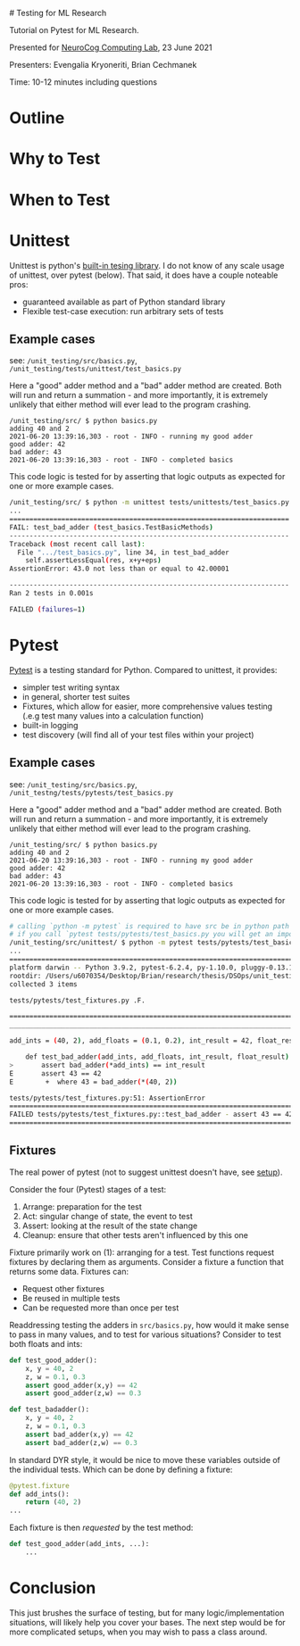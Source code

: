 # Testing for ML Research

Tutorial on Pytest for ML Research. 

Presented for [NeuroCog Computing Lab](https://cs.uwaterloo.ca/~jorchard/uw/NeuroCog.html), 23 June 2021 

Presenters: Evengalia Kryoneriti, Brian Cechmanek

Time: 10-12 minutes including questions

# Outline


# Why to Test

# When to Test 

# Unittest

Unittest is python's [built-in tesing library](https://docs.python.org/3/library/unittest.html#module-unittest). I do not know of any scale usage of unittest, over pytest (below). That said, it does have a couple noteable pros: 

* guaranteed available as part of Python standard library
* Flexible test-case execution: run arbitrary sets of tests

## Example cases

see: `/unit_testing/src/basics.py`,  `/unit_testing/tests/unittest/test_basics.py`  

Here a "good" adder method and a "bad" adder method are created. Both will run and return a summation - and more importantly, it is extremely unlikely that either method will ever lead to the program crashing. 

```
/unit_testing/src/ $ python basics.py
adding 40 and 2
2021-06-20 13:39:16,303 - root - INFO - running my good adder
good adder: 42
bad adder: 43
2021-06-20 13:39:16,303 - root - INFO - completed basics
```

This code logic is tested for by asserting that logic outputs as expected for one or more example cases. 

```bash
/unit_testing/src/ $ python -m unittest tests/unittests/test_basics.py
...
======================================================================
FAIL: test_bad_adder (test_basics.TestBasicMethods)
----------------------------------------------------------------------
Traceback (most recent call last):
  File ".../test_basics.py", line 34, in test_bad_adder
    self.assertLessEqual(res, x+y+eps)
AssertionError: 43.0 not less than or equal to 42.00001

----------------------------------------------------------------------
Ran 2 tests in 0.001s

FAILED (failures=1)
```

# Pytest 

[Pytest](https://docs.pytest.org/en/6.2.x/) is a testing standard for Python. Compared to unittest, it provides:

* simpler test writing syntax
* in general, shorter test suites
* Fixtures, which allow for easier, more comprehensive values testing (.e.g test many values into a calculation function)
* built-in logging 
* test discovery (will find all of your test files within your project)

## Example cases

see: `/unit_testing/src/basics.py`, `/unit_testng/tests/pytests/test_basics.py`  

Here a "good" adder method and a "bad" adder method are created. Both will run and return a summation - and more importantly, it is extremely unlikely that either method will ever lead to the program crashing. 

```
/unit_testing/src/ $ python basics.py
adding 40 and 2
2021-06-20 13:39:16,303 - root - INFO - running my good adder
good adder: 42
bad adder: 43
2021-06-20 13:39:16,303 - root - INFO - completed basics
```

This code logic is tested for by asserting that logic outputs as expected for one or more example cases. 

```bash
# calling `python -m pytest` is required to have src be in python path
# if you call `pytest tests/pytests/test_basics.py you will get an import error
/unit_testing/src/unittest/ $ python -m pytest tests/pytests/test_basics.py 
...
============================================================================= test session starts ==============================================================================
platform darwin -- Python 3.9.2, pytest-6.2.4, py-1.10.0, pluggy-0.13.1
rootdir: /Users/u6070354/Desktop/Brian/research/thesis/DSOps/unit_testing
collected 3 items                                                                                                                                                              

tests/pytests/test_fixtures.py .F.                                                                                                                                       [100%]

=================================================================================== FAILURES ===================================================================================
________________________________________________________________________________ test_bad_adder ________________________________________________________________________________

add_ints = (40, 2), add_floats = (0.1, 0.2), int_result = 42, float_result = 0.30000000000000004

    def test_bad_adder(add_ints, add_floats, int_result, float_result):
>       assert bad_adder(*add_ints) == int_result
E       assert 43 == 42
E        +  where 43 = bad_adder(*(40, 2))

tests/pytests/test_fixtures.py:51: AssertionError
=========================================================================== short test summary info ============================================================================
FAILED tests/pytests/test_fixtures.py::test_bad_adder - assert 43 == 42
========================================================================= 1 failed, 2 passed in 0.11s ==========================================================================
```

## Fixtures 

The real power of pytest (not to suggest unittest doesn't have, see [setup](https://docs.python.org/3/library/unittest.html#unittest.TestCase.setUp)).

Consider the four (Pytest) stages of a test:

1. Arrange: preparation for the test 
2. Act: singular change of state, the event to test
3. Assert: looking at the result of the state change
4. Cleanup: ensure that other tests aren't influenced by this one

Fixture primarily work on (1): arranging for a test. Test functions request fixtures by declaring them as arguments. Consider a fixture a function that returns some data. Fixtures can:

* Request other fixtures
* Be reused in multiple tests
* Can be requested more than once per test

Readdressing testing the adders in `src/basics.py`, how would it make sense to pass in many values, and to test for various situations? Consider to test both floats and ints:

```python
def test_good_adder():
    x, y = 40, 2
    z, w = 0.1, 0.3
    assert good_adder(x,y) == 42
    assert good_adder(z,w) == 0.3

def test_badadder():
    x, y = 40, 2
    z, w = 0.1, 0.3
    assert bad_adder(x,y) == 42
    assert bad_adder(z,w) == 0.3
```

In standard DYR style, it would be nice to move these variables outside of the individual tests. Which can be done by defining a fixture:

```python
@pytest.fixture
def add_ints():
    return (40, 2)
...
```

Each fixture is then _requested_ by the test method:

```python
def test_good_adder(add_ints, ...):
    ...
```

# Conclusion 

This just brushes the surface of testing, but for many logic/implementation situations, will likely help you cover your bases. The next step would be for more complicated setups, when you may wish to pass a class around.






